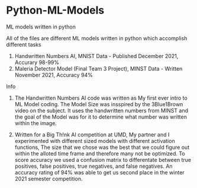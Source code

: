 # Python-ML-Models
ML models written in python

All of the files are different ML models written in python which accomplish different tasks

1. Handwritten Numbers AI, MNIST Data - Published December 2021, Accurary 98-99%
2. Maleria Detector Model (Final Team 3 Project), MINST Data - Written November 2021, Accuracy 94%


Info
1. The Handwritten Numbers AI code was written as My first ever intro to ML Model coding. The Model Size was insspired by the 3Blue1Brown video on the subject. It uses the handwritten numbers from MINST and the goal of the Model was for it to determine what number was written within the image.  

2. Written for a Big Th!nk AI competition at UMD, My partner and I experimented with different sized models with different activation functions, The size that we chose was the best that we could figure out within the alloted time frame and therefore many not be optimized. To score accuracy we used a confusion matrix to differentate between true positives, false positives, true negatives, and false negatives. An accuracy rating of 94% was able to get us second place in the winter 2021 semester competition. 
